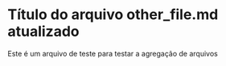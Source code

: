 # Título do arquivo other_file.md atualizado

Este é um arquivo de teste para testar a agregação de arquivos
